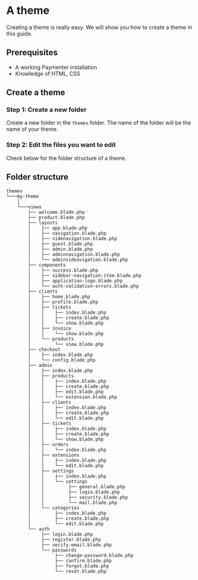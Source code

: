 # A theme

Creating a theme is really easy. We will show you how to create a theme in this guide.

## Prerequisites
- A working Paymenter installation
- Knowledge of HTML, CSS 

## Create a theme
### Step 1: Create a new folder
Create a new folder in the `themes` folder. The name of the folder will be the name of your theme.

### Step 2: Edit the files you want to edit
Check below for the folder structure of a theme.












## Folder structure
```
themes
└───my-theme
    │
    └───views
        ├── welcome.blade.php
        ├── product.blade.php 
        ├── layouts
        │    ├── app.blade.php 
        │    ├── navigation.blade.php
        │    ├── sidenavigation.blade.php
        │    ├── guest.blade.php 
        │    ├── admin.blade.php
        │    ├── adminnavigation.blade.php
        │    └── adminsideavigation.blade.php 
        ├── components
        │    ├── success.blade.php
        │    ├── sidebar-navigation-item.blade.php
        │    ├── application-logo.blade.php
        │    └── auth-validation-errors.blade.php
        ├── clients 
        │    ├── home.blade.php
        │    ├── profile.blade.php
        │    ├── tickets
        │    │    ├── index.blade.php
        │    │    ├── create.blade.php
        │    │    └── show.blade.php
        │    ├── invoice
        │    │    └── show.blade.php
        │    └── products
        │         └── view.blade.php
        ├── checkout
        │    ├── index.blade.php
        │    └── config.blade.php
        ├── admin
        │    ├── index.blade.php
        │    ├── products
        │    │    ├── index.blade.php
        │    │    ├── create.blade.php
        │    │    ├── edit.blade.php
        │    │    └── extension.blade.php
        │    ├── clients
        │    │    ├── index.blade.php
        │    │    ├── create.blade.php
        │    │    └── edit.blade.php
        │    ├── tickets
        │    │    ├── index.blade.php
        │    │    ├── create.blade.php
        │    │    └── show.blade.php
        │    ├── orders
        │    │    └── index.blade.php
        │    ├── extensions
        │    │    ├── index.blade.php
        │    │    └── edit.blade.php
        │    ├── settings
        │    │    ├── index.blade.php
        │    │    └── settings
        │    │         ├── general.blade.php
        │    │         ├── login.blade.php
        │    │         ├── security.blade.php
        │    │         └── mail.blade.php
        │    └── categories
        │         ├── index.blade.php
        │         ├── create.blade.php
        │         └── edit.blade.php
        └── auth
             ├── login.blade.php
             ├── register.blade.php
             ├── verify-email.blade.php
             └── passwords
                  ├── change-password.blade.php
                  ├── confirm.blade.php
                  ├── forgot.blade.php
                  └── reset.blade.php

``` 

